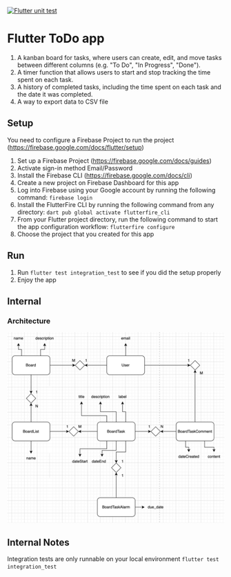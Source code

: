 [![Flutter unit test](https://github.com/arutkayb/flutter_todo/actions/workflows/github-actions-demo.yml/badge.svg)](https://github.com/arutkayb/flutter_todo/actions/workflows/github-actions-demo.yml)

# Flutter ToDo app

1. A kanban board for tasks, where users can create, edit, and move tasks between
   different columns (e.g. "To Do", "In Progress", "Done").
2. A timer function that allows users to start and stop tracking the time spent on each
   task.
3. A history of completed tasks, including the time spent on each task and the date it
   was completed.
4. A way to export data to CSV file

## Setup

You need to configure a Firebase Project to run the project (https://firebase.google.com/docs/flutter/setup)

1. Set up a Firebase Project (https://firebase.google.com/docs/guides)
2. Activate sign-in method Email/Password
3. Install the Firebase CLI (https://firebase.google.com/docs/cli)
4. Create a new project on Firebase Dashboard for this app
5. Log into Firebase using your Google account by running the following command:
`firebase login`
6. Install the FlutterFire CLI by running the following command from any directory:
`dart pub global activate flutterfire_cli`
7. From your Flutter project directory, run the following command to start the app configuration workflow:
`flutterfire configure`
8. Choose the project that you created for this app

## Run
1. Run `flutter test integration_test` to see if you did the setup properly
2. Enjoy the app

## Internal
### Architecture
![ER Diagram](https://github.com/arutkayb/flutter_todo/blob/main/assets/images/acthitecture.png?raw=true)


## Internal Notes
Integration tests are only runnable on your local environment `flutter test integration_test`